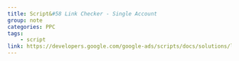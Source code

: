 ```yaml
---
title: Script&#58 Link Checker - Single Account
group: note
categories: PPC
tags:
    - script
link: https://developers.google.com/google-ads/scripts/docs/solutions/link-checker
---
```

